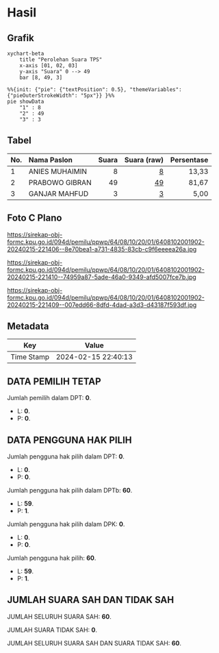 # Hasil

## Grafik

```mermaid
xychart-beta
    title "Perolehan Suara TPS"
    x-axis [01, 02, 03]
    y-axis "Suara" 0 --> 49
    bar [8, 49, 3]
```

```mermaid
%%{init: {"pie": {"textPosition": 0.5}, "themeVariables": {"pieOuterStrokeWidth": "5px"}} }%%
pie showData
    "1" : 8
    "2" : 49
    "3" : 3
```

## Tabel

| No. | Nama Paslon    | Suara | Suara (raw) | Persentase |
|:--- |:-------------- | -----:| -----------:| ----------:|
| 1   | ANIES MUHAIMIN | 8     | [8][p-1]    | 13,33      |
| 2   | PRABOWO GIBRAN | 49    | [49][p-2]   | 81,67      |
| 3   | GANJAR MAHFUD  | 3     | [3][p-3]    | 5,00       |


[p-1]: https://github.com/gigit-pemilu/pemilu-2024-64-kalimantan-timur/blob/main/pilpres/hitung-suara/sub/64-kalimantan-timur/sub/08-kutai-timur/sub/10-kaliorang/sub/2001-kaliorang/sub/902-tps/sub/paslon-1.txt
[p-2]: https://github.com/gigit-pemilu/pemilu-2024-64-kalimantan-timur/blob/main/pilpres/hitung-suara/sub/64-kalimantan-timur/sub/08-kutai-timur/sub/10-kaliorang/sub/2001-kaliorang/sub/902-tps/sub/paslon-2.txt
[p-3]: https://github.com/gigit-pemilu/pemilu-2024-64-kalimantan-timur/blob/main/pilpres/hitung-suara/sub/64-kalimantan-timur/sub/08-kutai-timur/sub/10-kaliorang/sub/2001-kaliorang/sub/902-tps/sub/paslon-3.txt

## Foto C Plano

https://sirekap-obj-formc.kpu.go.id/094d/pemilu/ppwp/64/08/10/20/01/6408102001902-20240215-221406--8e70bea1-a731-4835-83cb-c9f6eeeea26a.jpg

https://sirekap-obj-formc.kpu.go.id/094d/pemilu/ppwp/64/08/10/20/01/6408102001902-20240215-221410--74959a87-5ade-46a0-9349-afd5007fce7b.jpg

https://sirekap-obj-formc.kpu.go.id/094d/pemilu/ppwp/64/08/10/20/01/6408102001902-20240215-221409--007edd66-8dfd-4dad-a3d3-d43187f593df.jpg


## Metadata

| Key        | Value               |
| ---------- | ------------------- |
| Time Stamp | 2024-02-15 22:40:13 |


## DATA PEMILIH TETAP

Jumlah pemilih dalam DPT: **0**.
 * L: **0**.
 * P: **0**.

## DATA PENGGUNA HAK PILIH

Jumlah pengguna hak pilih dalam DPT: **0**.
 * L: **0**.
 * P: **0**.

Jumlah pengguna hak pilih dalam DPTb: **60**.
 * L: **59**.
 * P: **1**.

Jumlah pengguna hak pilih dalam DPK: **0**.
 * L: **0**.
 * P: **0**.

Jumlah pengguna hak pilih: **60**.
 * L: **59**.
 * P: **1**.

## JUMLAH SUARA SAH DAN TIDAK SAH

JUMLAH SELURUH SUARA SAH: **60**.

JUMLAH SUARA TIDAK SAH: **0**.

JUMLAH SELURUH SUARA SAH DAN SUARA TIDAK SAH: **60**.


